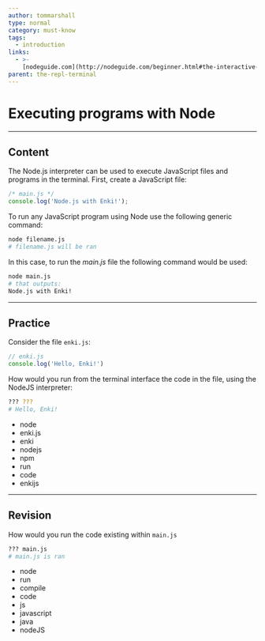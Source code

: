 ```yaml
---
author: tommarshall
type: normal
category: must-know
tags:
  - introduction
links:
  - >-
    [nodeguide.com](http://nodeguide.com/beginner.html#the-interactive-node.js-shell){website}
parent: the-repl-terminal
---
```


# Executing programs with Node


---

## Content

The Node.js interpreter can be used to execute JavaScript files and programs in the terminal. First, create a JavaScript file:

```javascript
/* main.js */
console.log('Node.js with Enki!');
```

To run any JavaScript program using Node use the following generic command:

```bash
node filename.js
# filename.js will be ran
```

In this case, to run the *main.js* file the following command would be used:

```bash
node main.js
# that outputs:
Node.js with Enki!
```


---

## Practice

Consider the file `enki.js`:

```javascript
// enki.js
console.log('Hello, Enki!')
```

How would you run from the terminal interface the code in the file, using the NodeJS interpreter:

```bash
??? ???
# Hello, Enki!
```

* node
* enki.js
* enki
* nodejs
* npm
* run
* code
* enkijs


---

## Revision

How would you run the code existing within `main.js`

```bash
??? main.js
# main.js is ran
```

* node
* run
* compile
* code
* js
* javascript
* java
* nodeJS
